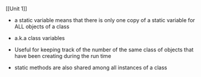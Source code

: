 [[Unit 1]]

- a static variable means that there is only one copy of a static variable for ALL objects of a class

- a.k.a class variables

- Useful for keeping track of the number of the same class of objects that have been creating during the run time

- static methods are also shared among all instances of a class